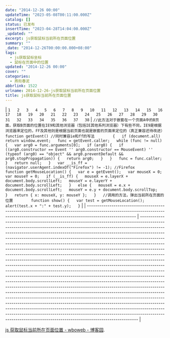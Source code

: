 ```yaml
---
date: "2014-12-26 00:00"
updateTime: "2023-05-08T00:11:00.000Z"
catalog: []
status: 已发布
insertTime: "2023-04-28T14:04:00.000Z"
_updated: ""
excerpt: js获取鼠标当前所在页面位置
summary: ""
_date: "2014-12-26T00:00:00.000+08:00"
tags:
  - js获取鼠标坐标
  - 鼠标在页面中的位置
updated: "2014-12-26 00:00"
cover: ""
categories:
  - 燕衔春泥
abbrlink: 1522
urlname: 2014-12-26-js获取鼠标当前所在页面位置
title: js获取鼠标当前所在页面位置
---
```


| `1  
2  
3  
4  
5  
6  
7  
8  
9  
10  
11  
12  
13  
14  
15  
16  
17  
18  
19  
20  
21  
22  
23  
24  
25  
26  
27  
28  
29  
30  
31  
32  
33  
34  
35  
36  
37  
38` | `//此方法对于嵌套在一个页面A中的B页面，获取B页面的位置在IE9和其他浏览器（包括IE其他系列浏览器）下有些不同，IE9是根据浏览器来定位的，FF及其他则是根据当前页面也就是嵌套的页面来定位的（真正兼容还待改进）　　　　function getEvent() //同时兼容ie和ff的写法        {  
            if (document.all)  
                return window.event;  
            func = getEvent.caller;  
            while (func != null) {  
                var arg0 = func.arguments[0];  
                if (arg0) {  
                    if ((arg0.constructor == Event '' arg0.constructor == MouseEvent) '' (typeof (arg0) == "object" && arg0.preventDefault && arg0.stopPropagation)) {  
                        return arg0;  
                    }  
                }  
                func = func.caller;  
            }  
            return null;  
        }  
        var __is_ff = (navigator.userAgent.indexOf("Firefox") != -1); //Firefox         function getMouseLocation() {  
            var e = getEvent();  
            var mouseX = 0;  
            var mouseY = 0;  
            if (__is_ff) {  
                mouseX = e.layerX + document.body.scrollLeft;  
                mouseY = e.layerY + document.body.scrollLeft;  
            }  
            else {  
                mouseX = e.x + document.body.scrollLeft;  
                mouseY = e.y + document.body.scrollTop;  
            }  
            return { x: mouseX, y: mouseY };  
        }  
        //调用的方法，弹出当前所在页面的位置        function show() {  
            var test = getMouseLocation();  
            alert(test.x + ":" + test.y);  
        }` |
| ------------------------------------------------------------------------------------------------------------------------------------------------------------------------------------ | ----------------------------------------------------------------------------------------------------------------------------------------------------------------------------------------------------------------------------------------------------------------------------------------------------------------------------------------------------------------------------------------------------------------------------------------------------------------------------------------------------------------------------------------------------------------------------------------------------------------------------------------------------------------------------------------------------------------------------------------------------------------------------------------------------------------------------------------------------------------------------------------------------------------------------------------------------------------------------------------------------------------------------------------------------------------------------------------------------------------------------------------------------------------------------------------------------------------------------------------------------------------------------------------------------------------------------------------------------------------------------------------------------------------------------------------------------------------------------------------------------------------------------------------- |

[js 获取鼠标当前所在页面位置 - wboweb - 博客园](http://www.cnblogs.com/wangbogo/archive/2012/08/23/2651841.html).
